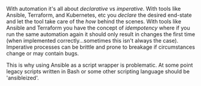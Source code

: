 With automation it's all about _declarative_ vs _imperative_. With tools like Ansible, Terraform, and Kubernetes, etc you _declare_ the desired end-state and let the tool take care of the _how_ behind the scenes. With tools like Ansible and Terraform you have the concept of _idempotency_ where if you run the same automation again it should only result in changes the first time (when implemented correctly...sometimes this isn't always the case). Imperative processes can be brittle and prone to breakage if circumstances change or may contain bugs. 

This is why using Ansible as a script wrapper is problematic. At some point legacy scripts written in Bash or some other scripting language should be 'ansibleized'.

